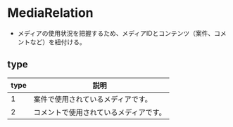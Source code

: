 # MediaRelation
- メディアの使用状況を把握するため、メディアIDとコンテンツ（案件、コメントなど）を紐付ける。

## type
| type | 説明 |
| -- | -- |
| 1 | 案件で使用されているメディアです。 |
| 2 | コメントで使用されているメディアです。 |
